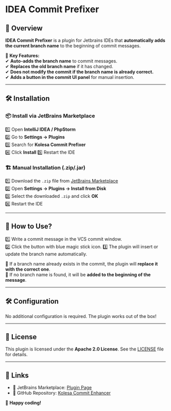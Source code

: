 # IDEA Commit Prefixer

## 📌 Overview
**IDEA Commit Prefixer** is a plugin for Jetbrains IDEs that **automatically adds the current branch name** to the beginning of commit messages.

🔹 **Key Features:**  
✔ **Auto-adds the branch name** to commit messages.  
✔ **Replaces the old branch name** if it has changed.  
✔ **Does not modify the commit if the branch name is already correct.**  
✔ **Adds a button in the commit UI panel** for manual insertion.  

---

## 🛠 Installation

### 📦 Install via JetBrains Marketplace  
1️⃣ Open **IntelliJ IDEA / PhpStorm**  
2️⃣ Go to **Settings → Plugins**  
3️⃣ Search for **Kolesa Commit Prefixer**  
4️⃣ Click **Install**
5️⃣ Restart the IDE

### 🏗 Manual Installation (.zip/.jar)  
1️⃣ Download the `.zip` file from [JetBrains Marketplace](https://plugins.jetbrains.com/)  
2️⃣ Open **Settings → Plugins → Install from Disk**  
3️⃣ Select the downloaded `.zip` and click **OK**  
4️⃣ Restart the IDE

---

## 🚀 How to Use?  
1️⃣ Write a commit message in the VCS commit window.  
2️⃣ Click the button with blue magic stick icon.
3️⃣ The plugin will insert or update the branch name automatically.  

🔹 If a branch name already exists in the commit, the plugin will **replace it with the correct one**.  
🔹 If no branch name is found, it will be **added to the beginning of the message**.  

---

## 🛠 Configuration  
No additional configuration is required. The plugin works out of the box!  

---

## 📝 License  
This plugin is licensed under the **Apache 2.0 License**. See the [LICENSE](LICENSE) file for details.  

---

## 🔗 Links  
- 🔹 JetBrains Marketplace: [Plugin Page](https://plugins.jetbrains.com/)  
- 🔹 GitHub Repository: [Kolesa Commit Enhancer](https://github.com/kolesa/commit-enhancer)  

🚀 **Happy coding!**
